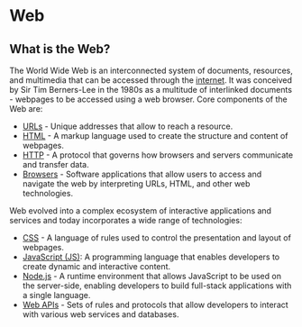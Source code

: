 # Web

## What is the Web?

The World Wide Web is an interconnected system of documents, resources, and multimedia that can be accessed through the [internet](internet.md). It was conceived by Sir Tim Berners-Lee in the 1980s as a multitude of interlinked documents - webpages to be accessed using a web browser. Core components of the Web are:

- [URLs](url.md) - Unique addresses that allow to reach a resource.
- [HTML](html.md) - A markup language used to create the structure and content of webpages.
- [HTTP](http.md) - A protocol that governs how browsers and servers communicate and transfer data.
- [Browsers](browser.md) - Software applications that allow users to access and navigate the web by interpreting URLs, HTML, and other web technologies.

Web evolved into a complex ecosystem of interactive applications and services and today incorporates a wide range of technologies:

- [CSS](css.md) - A language of rules used to control the presentation and layout of webpages.
- [JavaScript (JS)](javascript.md): A programming language that enables developers to create dynamic and interactive content.
- [Node.js](nodejs.md) - A runtime environment that allows JavaScript to be used on the server-side, enabling developers to build full-stack applications with a single language.
- [Web APIs](api.md) - Sets of rules and protocols that allow developers to interact with various web services and databases.
